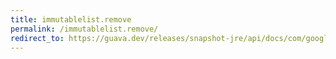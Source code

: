 ```yaml
---
title: immutablelist.remove
permalink: /immutablelist.remove/
redirect_to: https://guava.dev/releases/snapshot-jre/api/docs/com/google/common/collect/ImmutableList.html#remove-int-
---
```

